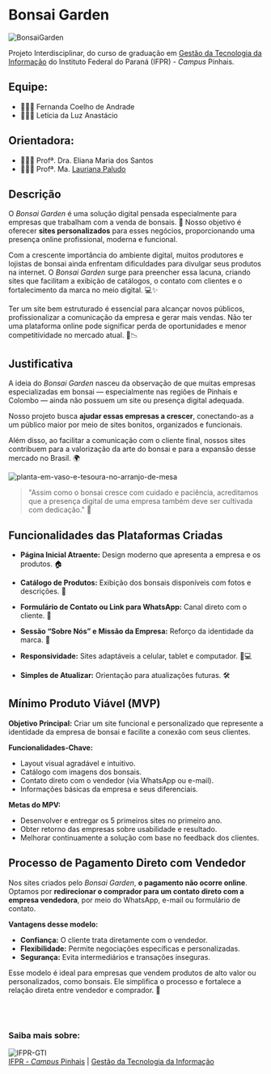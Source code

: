 # Bonsai Garden

![BonsaiGarden](https://github.com/fernandacoelhodeandrade/Projeto-BonsaiGarden/assets/128326129/c686bf7e-0314-494a-b5e9-e60f89848a28)

Projeto Interdisciplinar, do curso de graduação em [Gestão da Tecnologia da Informação](https://github.com/gti-ifpr) do Instituto Federal do Paraná (IFPR) - *Campus* Pinhais.

## Equipe:
* 👩🏼‍💻 Fernanda Coelho de Andrade
* 👩🏻‍💻 Letícia da Luz Anastácio 

## Orientadora:
* 👩🏼‍🏫 Profª. Dra. Eliana Maria dos Santos
* 👩🏿‍🏫 Profª. Ma. [Lauriana Paludo](https://github.com/lauriana)

## Descrição

O *Bonsai Garden* é uma solução digital pensada especialmente para empresas que trabalham com a venda de bonsais. 🌱
Nosso objetivo é oferecer **sites personalizados** para esses negócios, proporcionando uma presença online profissional, moderna e funcional.

Com a crescente importância do ambiente digital, muitos produtores e lojistas de bonsai ainda enfrentam dificuldades para divulgar seus produtos na internet. O *Bonsai Garden* surge para preencher essa lacuna, criando sites que facilitam a exibição de catálogos, o contato com clientes e o fortalecimento da marca no meio digital. 💻✨

Ter um site bem estruturado é essencial para alcançar novos públicos, profissionalizar a comunicação da empresa e gerar mais vendas. Não ter uma plataforma online pode significar perda de oportunidades e menor competitividade no mercado atual. 💼📉

## Justificativa

A ideia do *Bonsai Garden* nasceu da observação de que muitas empresas especializadas em bonsai — especialmente nas regiões de Pinhais e Colombo — ainda não possuem um site ou presença digital adequada.

Nosso projeto busca **ajudar essas empresas a crescer**, conectando-as a um público maior por meio de sites bonitos, organizados e funcionais.

Além disso, ao facilitar a comunicação com o cliente final, nossos sites contribuem para a valorização da arte do bonsai e para a expansão desse mercado no Brasil. 🌍

![planta-em-vaso-e-tesoura-no-arranjo-de-mesa](https://github.com/fernandacoelhodeandrade/Projeto-BonsaiGarden/assets/128326129/741dcab9-1251-4d3e-8aba-18fc6b9d30a5)

> "Assim como o bonsai cresce com cuidado e paciência, acreditamos que a presença digital de uma empresa também deve ser cultivada com dedicação." 🌿


## Funcionalidades das Plataformas Criadas

- **Página Inicial Atraente:** Design moderno que apresenta a empresa e os produtos. 🏠

- **Catálogo de Produtos:** Exibição dos bonsais disponíveis com fotos e descrições. 🌳

- **Formulário de Contato ou Link para WhatsApp:** Canal direto com o cliente. 💬

- **Sessão “Sobre Nós” e Missão da Empresa:** Reforço da identidade da marca. 🧭

- **Responsividade:** Sites adaptáveis a celular, tablet e computador. 📱💻

- **Simples de Atualizar:** Orientação para atualizações futuras. 🛠️


## Mínimo Produto Viável (MVP)

**Objetivo Principal:**
Criar um site funcional e personalizado que represente a identidade da empresa de bonsai e facilite a conexão com seus clientes.

**Funcionalidades-Chave:**
- Layout visual agradável e intuitivo.
- Catálogo com imagens dos bonsais.
- Contato direto com o vendedor (via WhatsApp ou e-mail).
- Informações básicas da empresa e seus diferenciais.

**Metas do MPV:**
- Desenvolver e entregar os 5 primeiros sites no primeiro ano.
- Obter retorno das empresas sobre usabilidade e resultado.
- Melhorar continuamente a solução com base no feedback dos clientes.


## Processo de Pagamento Direto com Vendedor

Nos sites criados pelo *Bonsai Garden*, **o pagamento não ocorre online**. Optamos por **redirecionar o comprador para um contato direto com a empresa vendedora**, por meio do WhatsApp, e-mail ou formulário de contato.

**Vantagens desse modelo:**
- **Confiança:** O cliente trata diretamente com o vendedor.
- **Flexibilidade:** Permite negociações específicas e personalizadas.
- **Segurança:** Evita intermediários e transações inseguras.

Esse modelo é ideal para empresas que vendem produtos de alto valor ou personalizados, como bonsais. Ele simplifica o processo e fortalece a relação direta entre vendedor e comprador. 🤝

<br><br>

### Saiba mais sobre:

![IFPR-GTI](https://github.com/fernandacoelhodeandrade/Projeto-BonsaiGarden/assets/128326129/9f7c60f2-ee0d-43f2-8e56-8e61181496e5)
<br>
[IFPR - *Campus* Pinhais](https://ifpr.edu.br/pinhais/) | [Gestão da Tecnologia da Informação](https://ifpr.edu.br/pinhais/ifpr-pinhais/nossos-cursos/cursos-superiores/gti/)

